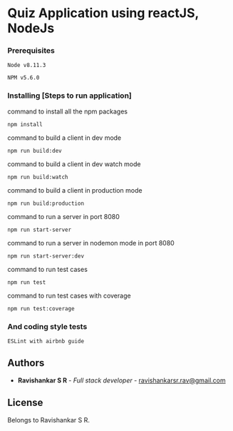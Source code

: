 # Quiz Application using reactJS, NodeJs

### Prerequisites

```
Node v8.11.3
```

```
NPM v5.6.0
```

### Installing [Steps to run application]



command to install all the npm packages

```
npm install
```

command to build a client in dev mode

```
npm run build:dev
```

command to build a client in dev watch mode

```
npm run build:watch
```


command to build a client in production mode

```
npm run build:production
```


command to run a server in port 8080

```
npm run start-server
```

command to run a server in nodemon mode in port 8080

```
npm run start-server:dev
```

command to run test cases

```
npm run test
```

command to run test cases with coverage

```
npm run test:coverage
```


### And coding style tests

```
ESLint with airbnb guide
```


## Authors

* **Ravishankar S R** - *Full stack developer* - ravishankarsr.rav@gmail.com


## License

Belongs to Ravishankar S R.

